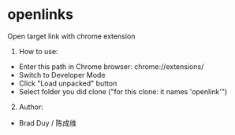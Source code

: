 # openlinks
Open target link with chrome extension

1. How to use: 
- Enter this path in Chrome browser: chrome://extensions/
- Switch to Developer Mode
- Click "Load unpacked" button
- Select folder you did clone ("for this clone: it names 'openlink'")
2. Author:
- Brad Duy / 陈成维
